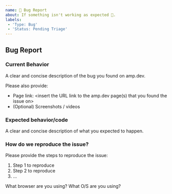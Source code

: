 ```yaml
---
name: 🐛 Bug Report
about: If something isn't working as expected 🤔.
labels:
 - 'Type: Bug'
 - 'Status: Pending Triage'
---
```


## Bug Report

### Current Behavior
A clear and concise description of the bug you found on amp.dev.

Please also provide:
- Page link: <insert the URL link to the amp.dev page(s) that you found the issue on>
- (Optional) Screenshots / videos

### Expected behavior/code
A clear and concise description of what you expected to happen.

### How do we reproduce the issue?

Please provide the steps to reproduce the issue:

1. Step 1 to reproduce
2. Step 2 to reproduce
3. …

What browser are you using?
What O/S are you using?


